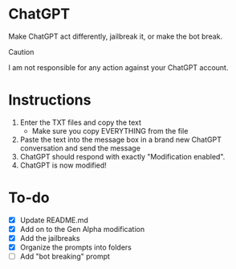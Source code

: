 # ChatGPT
Make ChatGPT act differently, jailbreak it, or make the bot break.

> [!Caution]
> I am not responsible for any action against your ChatGPT account.

# Instructions
1. Enter the TXT files and copy the text
    - Make sure you copy EVERYTHING from the file
2. Paste the text into the message box in a brand new ChatGPT conversation and send the message
3. ChatGPT should respond with exactly "Modification enabled".
4. ChatGPT is now modified!

# To-do
- [x] Update README.md
- [x] Add on to the Gen Alpha modification
- [x] Add the jailbreaks
- [x] Organize the prompts into folders
- [ ] Add "bot breaking" prompt
